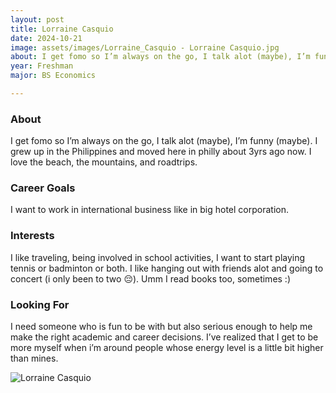 ```yaml
---
layout: post
title: Lorraine Casquio 
date: 2024-10-21
image: assets/images/Lorraine_Casquio - Lorraine Casquio.jpg
about: I get fomo so I’m always on the go, I talk alot (maybe), I’m funny (maybe). I grew up in the Philippines and moved here in philly about 3yrs ago now. I love the beach, the mountains, and roadtrips.
year: Freshman
major: BS Economics

---
```


### About

I get fomo so I’m always on the go, I talk alot (maybe), I’m funny (maybe). I grew up in the Philippines and moved here in philly about 3yrs ago now. I love the beach, the mountains, and roadtrips.

### Career Goals

I want to work in international business like in big hotel corporation.

### Interests

I like traveling, being involved in school activities, I want to start playing tennis or badminton or both. I like hanging out with friends alot and going to concert (i only been to two 😔). Umm I read books too, sometimes :)

### Looking For

I need someone who is fun to be with but also serious enough to help me make the right academic and career decisions. I’ve realized that I get to be more myself when i’m around people whose energy level is a little bit higher than mines. 

<div class="text-center my-5">
    <img src="https://sase-drexel.github.io/mentorship-2024/assets/images/Lorraine_Casquio - Lorraine Casquio.jpg" alt="Lorraine Casquio" class="rounded post-img" />
</div>
